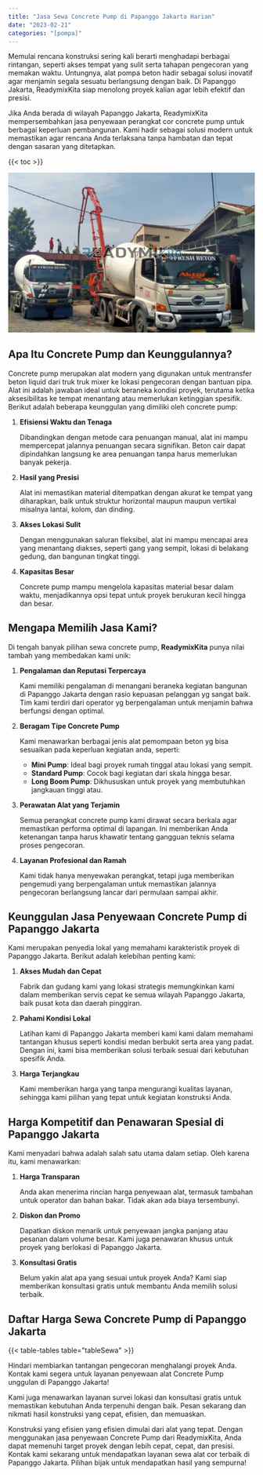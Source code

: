 ```yaml
---
title: "Jasa Sewa Concrete Pump di Papanggo Jakarta Harian"
date: "2023-02-21"
categories: "[pompa]"
---
```


Memulai rencana konstruksi sering kali berarti menghadapi berbagai rintangan, seperti akses tempat yang sulit serta tahapan pengecoran yang memakan waktu. Untungnya, alat pompa beton hadir sebagai solusi inovatif agar menjamin segala sesuatu berlangsung dengan baik. Di Papanggo Jakarta, ReadymixKita siap menolong proyek kalian agar lebih efektif dan presisi.

Jika Anda berada di wilayah Papanggo Jakarta, ReadymixKita mempersembahkan jasa penyewaan perangkat cor concrete pump untuk berbagai keperluan pembangunan. Kami hadir sebagai solusi modern untuk memastikan agar rencana Anda terlaksana tanpa hambatan dan tepat dengan sasaran yang ditetapkan.

{{< toc >}}

![Jasa Sewa Concrete Pump di Papanggo Jakarta Harian](/images/pompa/sewa-pompa-20.jpg)

## Apa Itu Concrete Pump dan Keunggulannya?

Concrete pump merupakan alat modern yang digunakan untuk mentransfer beton liquid dari truk truk mixer ke lokasi pengecoran dengan bantuan pipa. Alat ini adalah jawaban ideal untuk beraneka kondisi proyek, terutama ketika aksesibilitas ke tempat menantang atau memerlukan ketinggian spesifik. Berikut adalah beberapa keunggulan yang dimiliki oleh concrete pump:

1. **Efisiensi Waktu dan Tenaga**

   Dibandingkan dengan metode cara penuangan manual, alat ini mampu mempercepat jalannya penuangan secara signifikan. Beton cair dapat dipindahkan langsung ke area penuangan tanpa harus memerlukan banyak pekerja.

2. **Hasil yang Presisi**

   Alat ini memastikan material ditempatkan dengan akurat ke tempat yang diharapkan, baik untuk struktur horizontal maupun maupun vertikal misalnya lantai, kolom, dan dinding.

3. **Akses Lokasi Sulit**

   Dengan menggunakan saluran fleksibel, alat ini mampu mencapai area yang menantang diakses, seperti gang yang sempit, lokasi di belakang gedung, dan bangunan tingkat tinggi.

4. **Kapasitas Besar**

   Concrete pump mampu mengelola kapasitas material besar dalam waktu, menjadikannya opsi tepat untuk proyek berukuran kecil hingga dan besar.

## Mengapa Memilih Jasa Kami?

Di tengah banyak pilihan sewa concrete pump, **ReadymixKita** punya nilai tambah yang membedakan kami unik:

1. **Pengalaman dan Reputasi Terpercaya**

   Kami memiliki pengalaman di menangani beraneka kegiatan bangunan di Papanggo Jakarta dengan rasio kepuasan pelanggan yg sangat baik. Tim kami terdiri dari operator yg berpengalaman untuk menjamin bahwa berfungsi dengan optimal.

2. **Beragam Tipe Concrete Pump**

   Kami menawarkan berbagai jenis alat pemompaan beton yg bisa sesuaikan pada keperluan kegiatan anda, seperti:
   - **Mini Pump**: Ideal bagi proyek rumah tinggal atau lokasi yang sempit.
   - **Standard Pump**: Cocok bagi kegiatan dari skala hingga besar.
   - **Long Boom Pump**: Dikhususkan untuk proyek yang membutuhkan jangkauan tinggi atau.

3. **Perawatan Alat yang Terjamin**

   Semua perangkat concrete pump kami dirawat secara berkala agar memastikan performa optimal di lapangan. Ini memberikan Anda ketenangan tanpa harus khawatir tentang gangguan teknis selama proses pengecoran.

4. **Layanan Profesional dan Ramah**

   Kami tidak hanya menyewakan perangkat, tetapi juga memberikan pengemudi yang berpengalaman untuk memastikan jalannya pengecoran berlangsung lancar dari permulaan sampai akhir.

## Keunggulan Jasa Penyewaan Concrete Pump di Papanggo Jakarta

Kami merupakan penyedia lokal yang memahami karakteristik proyek di Papanggo Jakarta. Berikut adalah kelebihan penting kami:

1. **Akses Mudah dan Cepat**

   Fabrik dan gudang kami yang lokasi strategis memungkinkan kami dalam memberikan servis cepat ke semua wilayah Papanggo Jakarta, baik pusat kota dan daerah pinggiran.

2. **Pahami Kondisi Lokal**

   Latihan kami di Papanggo Jakarta memberi kami kami dalam memahami tantangan khusus seperti kondisi medan berbukit serta area yang padat. Dengan ini, kami bisa memberikan solusi terbaik sesuai dari kebutuhan spesifik Anda.

3. **Harga Terjangkau**

   Kami memberikan harga yang tanpa mengurangi kualitas layanan, sehingga kami pilihan yang tepat untuk kegiatan konstruksi Anda.

## Harga Kompetitif dan Penawaran Spesial di Papanggo Jakarta

Kami menyadari bahwa adalah salah satu utama dalam setiap. Oleh karena itu, kami menawarkan:

1. **Harga Transparan**

   Anda akan menerima rincian harga penyewaan alat, termasuk tambahan untuk operator dan bahan bakar. Tidak akan ada biaya tersembunyi.

2. **Diskon dan Promo**

   Dapatkan diskon menarik untuk penyewaan jangka panjang atau pesanan dalam volume besar. Kami juga penawaran khusus untuk proyek yang berlokasi di Papanggo Jakarta.

3. **Konsultasi Gratis**

   Belum yakin alat apa yang sesuai untuk proyek Anda? Kami siap memberikan konsultasi gratis untuk membantu Anda memilih solusi terbaik.

## Daftar Harga Sewa Concrete Pump di Papanggo Jakarta

{{< table-tables table="tableSewa" >}}

Hindari membiarkan tantangan pengecoran menghalangi proyek Anda. Kontak kami segera untuk layanan penyewaan alat Concrete Pump unggulan di Papanggo Jakarta!

Kami juga menawarkan layanan survei lokasi dan konsultasi gratis untuk memastikan kebutuhan Anda terpenuhi dengan baik. Pesan sekarang dan nikmati hasil konstruksi yang cepat, efisien, dan memuaskan.

Konstruksi yang efisien yang efisien dimulai dari alat yang tepat. Dengan menggunakan jasa penyewaan Concrete Pump dari ReadymixKita, Anda dapat memenuhi target proyek dengan lebih cepat, cepat, dan presisi. Kontak kami sekarang untuk mendapatkan layanan sewa alat cor terbaik di Papanggo Jakarta. Pilihan bijak untuk mendapatkan hasil yang sempurna!